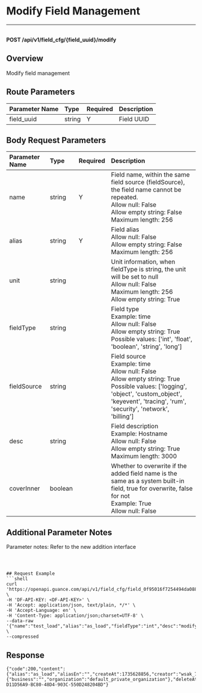 # Modify Field Management

---

<br />**POST /api/v1/field_cfg/\{field_uuid\}/modify**

## Overview
Modify field management


## Route Parameters

| Parameter Name        | Type     | Required | Description              |
|:---------------------|:---------|:--------|:-------------------------|
| field_uuid           | string   | Y       | Field UUID               |


## Body Request Parameters

| Parameter Name        | Type     | Required | Description              |
|:---------------------|:---------|:--------|:-------------------------|
| name                 | string   | Y       | Field name, within the same field source (fieldSource), the field name cannot be repeated. <br>Allow null: False <br>Allow empty string: False <br>Maximum length: 256 <br> |
| alias                | string   | Y       | Field alias <br>Allow null: False <br>Allow empty string: False <br>Maximum length: 256 <br> |
| unit                 | string   |         | Unit information, when fieldType is string, the unit will be set to null <br>Allow null: False <br>Maximum length: 256 <br>Allow empty string: True <br> |
| fieldType            | string   |         | Field type <br>Example: time <br>Allow null: False <br>Allow empty string: True <br>Possible values: ['int', 'float', 'boolean', 'string', 'long'] <br> |
| fieldSource          | string   |         | Field source <br>Example: time <br>Allow null: False <br>Allow empty string: True <br>Possible values: ['logging', 'object', 'custom_object', 'keyevent', 'tracing', 'rum', 'security', 'network', 'billing'] <br> |
| desc                 | string   |         | Field description <br>Example: Hostname <br>Allow null: False <br>Allow empty string: True <br>Maximum length: 3000 <br> |
| coverInner           | boolean  |         | Whether to overwrite if the added field name is the same as a system built-in field, true for overwrite, false for not <br>Example: True <br>Allow null: False <br> |

## Additional Parameter Notes

Parameter notes: Refer to the new addition interface

```



## Request Example
```shell
curl 'https://openapi.guance.com/api/v1/field_cfg/field_0f95016f7254494da088d878ce586477/modify' \
-H 'DF-API-KEY: <DF-API-KEY>' \
-H 'Accept: application/json, text/plain, */*' \
-H 'Accept-Language: en' \
-H 'Content-Type: application/json;charset=UTF-8' \
--data-raw '{"name":"test_load","alias":"as_load","fieldType":"int","desc":"modify_test","fieldSource":"","unit":"custom/[\"time\",\"ns\"]","coverInner":false}' \
--compressed
```



## Response
```shell
{"code":200,"content":{"alias":"as_load","aliasEn":"","createAt":1735628856,"creator":"wsak_73a0ad39c352477a9417f633670a0908","declaration":{"business":"","organization":"default_private_organization"},"deleteAt":-1,"desc":"modify_test","descEn":"","fieldSource":"","fieldType":"int","id":1791,"name":"test_load","status":0,"sysField":0,"unit":"custom/[\\"time\\",\\"ns\\"]","updateAt":1735635730.899186,"updator":"wsak_73a0ad39c352477a9417f633670a0908","uuid":"field_0f95016f7254494da088d878ce586477","workspaceUUID":"wksp_05adf2282d0d47f8b79e70547e939617"},"errorCode":"","message":"","success":true,"traceId":"TRACE-D11D56A9-BC80-48D4-903C-550D248204BD"} 
```